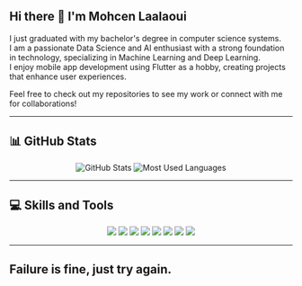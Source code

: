 ## Hi there 👋 I'm Mohcen Laalaoui

I just graduated with my bachelor's degree in computer science systems.  
I am a passionate Data Science and AI enthusiast with a strong foundation in technology, specializing in Machine Learning and Deep Learning.  
I enjoy mobile app development using Flutter as a hobby, creating projects that enhance user experiences.

Feel free to check out my repositories to see my work or connect with me for collaborations!

---

## 📊 GitHub Stats

<div align="center">

  <!-- GitHub Stats Card -->
  <img src="https://github-readme-stats.vercel.app/api?username=mohcen-laalaoui&show_icons=true&theme=radical" alt="GitHub Stats" />

  <!-- Most Used Languages Card -->
  <img src="https://github-readme-stats.vercel.app/api/top-langs/?username=mohcen-laalaoui&layout=compact&theme=radical" alt="Most Used Languages" />

</div>

---

## 💻 Skills and Tools

<div align="center">
  <img src="https://img.shields.io/badge/Code-Python-blue?style=for-the-badge&logo=python&logoColor=white" />
  <img src="https://img.shields.io/badge/Tool-Jupyter_Notebook-orange?style=for-the-badge&logo=jupyter&logoColor=white" />
  <img src="https://img.shields.io/badge/Frontend-HTML5-red?style=for-the-badge&logo=html5&logoColor=white" />
  <img src="https://img.shields.io/badge/Frontend-CSS3-blue?style=for-the-badge&logo=css3&logoColor=white" />
  <img src="https://img.shields.io/badge/Framework-Dart-blue?style=for-the-badge&logo=dart&logoColor=white" />
  <img src="https://img.shields.io/badge/Framework-React-blue?style=for-the-badge&logo=react&logoColor=white" />
  <img src="https://img.shields.io/badge/Framework-Node.js-green?style=for-the-badge&logo=node.js&logoColor=white" />
  <img src="https://img.shields.io/badge/Framework-Angular-red?style=for-the-badge&logo=angular&logoColor=white" />
</div>

---

## Failure is fine, just try again.
